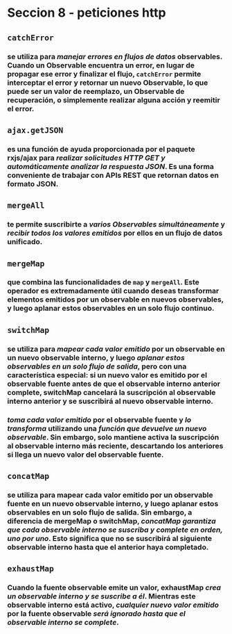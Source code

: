 # Seccion 8 - peticiones http

## `catchError`
###  se utiliza para *manejar errores en flujos de datos* observables. Cuando un Observable encuentra un error, en lugar de propagar ese error y finalizar el flujo, ``catchError`` permite interceptar el error y retornar un nuevo Observable, lo que puede ser un valor de reemplazo, un Observable de recuperación, o simplemente realizar alguna acción y reemitir el error.

## `ajax.getJSON`
###  es una función de ayuda proporcionada por el paquete rxjs/ajax para *realizar solicitudes HTTP GET y automáticamente analizar la respuesta JSON*. Es una forma conveniente de trabajar con APIs REST que retornan datos en formato JSON.

## ``mergeAll``
### te permite suscribirte a *varios Observables simultáneamente* y *recibir todos los valores emitidos* por ellos en un flujo de datos unificado.

## `mergeMap`
### que combina las funcionalidades de ``map`` y ``mergeAll``. Este operador es extremadamente útil cuando deseas transformar elementos emitidos por un observable en nuevos observables, y luego aplanar estos observables en un solo flujo continuo.

## `switchMap`
### se utiliza para *mapear cada valor emitido* por un observable en un nuevo observable interno, y luego *aplanar estos observables en un solo flujo de salida*, pero con una característica especial: si un nuevo valor es emitido por el observable fuente antes de que el observable interno anterior complete, switchMap cancelará la suscripción al observable interno anterior y se suscribirá al nuevo observable interno.
### *toma cada valor emitido* por el observable fuente y *lo transforma* utilizando una *función que devuelve un nuevo observable*. Sin embargo, solo mantiene activa la suscripción al observable interno más reciente, descartando los anteriores si llega un nuevo valor del observable fuente.

## `concatMap`
###  se utiliza para mapear cada valor emitido por un observable fuente en un nuevo observable interno, y luego aplanar estos observables en un solo flujo de salida. Sin embargo, a diferencia de mergeMap o switchMap, *concatMap garantiza que cada observable interno se suscriba y complete en orden, uno por uno*. Esto significa que no se suscribirá al siguiente observable interno hasta que el anterior haya completado.

## `exhaustMap`
### Cuando la fuente observable emite un valor, exhaustMap *crea un observable interno y se suscribe a él*. Mientras este observable interno está activo, *cualquier nuevo valor emitido* por la fuente observable *será ignorado hasta que el observable interno se complete*.